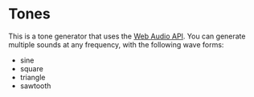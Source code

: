 # Tones

This is a tone generator that uses the [Web Audio API](https://developer.mozilla.org/en-US/docs/Web/API/Web_Audio_API). You can generate multiple sounds at any frequency, with the following wave forms:

- sine
- square
- triangle
- sawtooth

